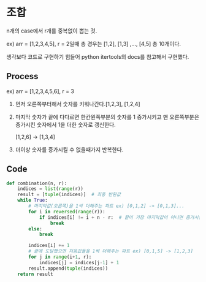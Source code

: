 # 조합

n개의 case에서 r개를 중복없이 뽑는 것.

ex) arr = [1,2,3,4,5], r = 2일때 총 경우는 [1,2], [1,3] ,..., [4,5] 총 10개이다.

생각보다 코드로 구현하기 힘들어 python itertools의 docs를 참고해서 구현했다.

## Process

ex) arr = [1,2,3,4,5,6], r = 3

1. 먼저 오른쪽부터해서 숫자를 키워나간다.[1,2,3], [1,2,4]

2. 마지막 숫자가 끝에 다다르면 한칸왼쪽부분의 숫자를 1 증가시키고 맨 오른쪽부분은 증가시킨 숫자에서 1을 더한 숫자로 갱신한다.

   [1,2,6] -> [1,3,4]

3. 더이상 숫자를 증가시킬 수 없을때가지 반복한다.

## Code

```Python
def combination(n, r):
    indices = list(range(r))
    result = [tuple(indices)]  # 최종 반환값
    while True:
        # 마지막값(오른쪽)을 1씩 더해주는 파트 ex) [0,1,2] -> [0,1,3]...
        for i in reversed(range(r)):
            if indices[i] != i + n - r:  # 끝이 가장 마지막값이 아니면 증가시킬 인데스 i를 채택
                break
        else:
            break

        indices[i] += 1
        # 끝에 도달했으면 처음값들을 1씩 더해주는 파트 ex) [0,1,5] -> [1,2,3]
        for j in range(i+1, r):
            indices[j] = indices[j-1] + 1
        result.append(tuple(indices))
    return result
```

